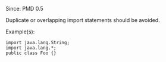 Since: PMD 0.5

Duplicate or overlapping import statements should be avoided.

Example(s):
```
import java.lang.String;
import java.lang.*;
public class Foo {}
```
